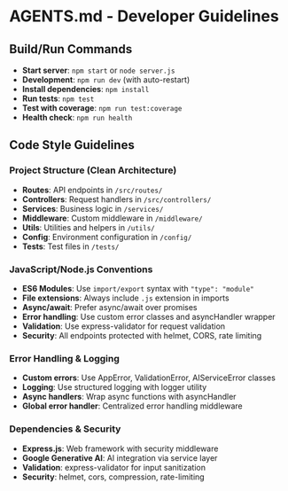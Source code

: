# AGENTS.md - Developer Guidelines

## Build/Run Commands
- **Start server**: `npm start` or `node server.js`
- **Development**: `npm run dev` (with auto-restart)
- **Install dependencies**: `npm install`
- **Run tests**: `npm test`
- **Test with coverage**: `npm run test:coverage`
- **Health check**: `npm run health`

## Code Style Guidelines

### Project Structure (Clean Architecture)
- **Routes**: API endpoints in `/src/routes/`
- **Controllers**: Request handlers in `/src/controllers/`
- **Services**: Business logic in `/services/`
- **Middleware**: Custom middleware in `/middleware/`
- **Utils**: Utilities and helpers in `/utils/`
- **Config**: Environment configuration in `/config/`
- **Tests**: Test files in `/tests/`

### JavaScript/Node.js Conventions
- **ES6 Modules**: Use `import/export` syntax with `"type": "module"`
- **File extensions**: Always include `.js` extension in imports
- **Async/await**: Prefer async/await over promises
- **Error handling**: Use custom error classes and asyncHandler wrapper
- **Validation**: Use express-validator for request validation
- **Security**: All endpoints protected with helmet, CORS, rate limiting

### Error Handling & Logging
- **Custom errors**: Use AppError, ValidationError, AIServiceError classes
- **Logging**: Use structured logging with logger utility
- **Async handlers**: Wrap async functions with asyncHandler
- **Global error handler**: Centralized error handling middleware

### Dependencies & Security
- **Express.js**: Web framework with security middleware
- **Google Generative AI**: AI integration via service layer
- **Validation**: express-validator for input sanitization
- **Security**: helmet, cors, compression, rate-limiting